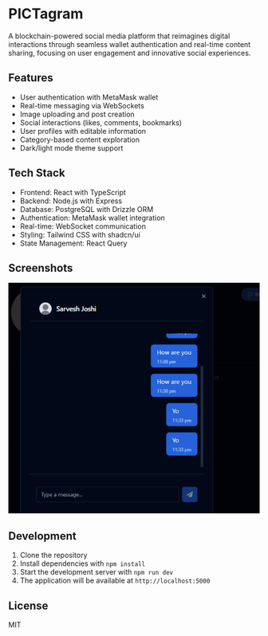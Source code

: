 # PICTagram

A blockchain-powered social media platform that reimagines digital interactions through seamless wallet authentication and real-time content sharing, focusing on user engagement and innovative social experiences.

## Features

- User authentication with MetaMask wallet
- Real-time messaging via WebSockets
- Image uploading and post creation
- Social interactions (likes, comments, bookmarks)
- User profiles with editable information
- Category-based content exploration
- Dark/light mode theme support

## Tech Stack

- Frontend: React with TypeScript
- Backend: Node.js with Express
- Database: PostgreSQL with Drizzle ORM
- Authentication: MetaMask wallet integration
- Real-time: WebSocket communication
- Styling: Tailwind CSS with shadcn/ui
- State Management: React Query

## Screenshots

![PICTagram Screenshot](attached_assets/image_1743703419150.png)

## Development

1. Clone the repository
2. Install dependencies with `npm install`
3. Start the development server with `npm run dev`
4. The application will be available at `http://localhost:5000`

## License

MIT